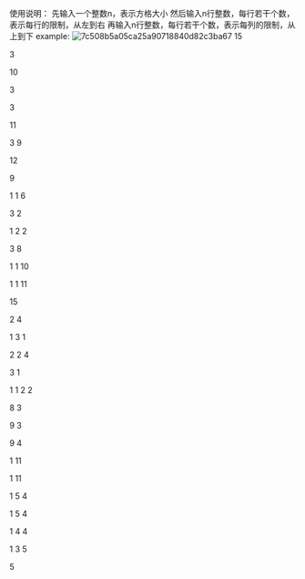 使用说明：
先输入一个整数n，表示方格大小
然后输入n行整数，每行若干个数，表示每行的限制，从左到右
再输入n行整数，每行若干个数，表示每列的限制，从上到下
example:
![7c508b5a05ca25a90718840d82c3ba67](https://github.com/user-attachments/assets/a001063c-f7c7-42fe-ac7d-06a9cc16582f)
15

3

10

3

3

11

3 9

12

9

1 1 6

3 2

1 2 2

3 8

1 1 10

1 1 11

15

2 4

1 3 1

2 2 4

3 1

1 1 2 2

8 3

9 3

9 4

1 11

1 11

1 5 4

1 5 4

1 4 4

1 3 5

5

